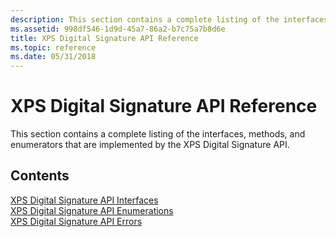 ```yaml
---
description: This section contains a complete listing of the interfaces, methods, and enumerators that are implemented by the XPS Digital Signature API.
ms.assetid: 998df546-1d9d-45a7-86a2-b7c75a7b8d6e
title: XPS Digital Signature API Reference
ms.topic: reference
ms.date: 05/31/2018
---
```


# XPS Digital Signature API Reference

This section contains a complete listing of the interfaces, methods, and enumerators that are implemented by the XPS Digital Signature API.

## Contents

<dl>

[XPS Digital Signature API Interfaces](xps-digital-signatures-interfaces.md)  
[XPS Digital Signature API Enumerations](xps-digital-signatures-enumerations.md)  
[XPS Digital Signature API Errors](xps-digital-signatures-errors.md)  
</dl>

 

 



